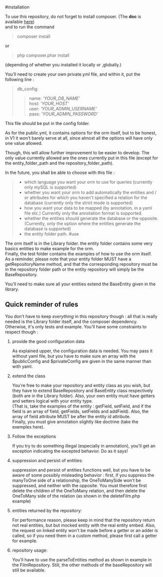 #installation

To use this repository, do not forget to install composer. (The **doc** is available [here](https://getcomposer.org/))  
and to run the command
>composer install  

or 
>php composer.phar install

(depending of whether you installed it locally or ,globally.)

You'll need to create your own private.yml file, and within it,
 put the following line :   
 >
 >db_config:
 >> name: _'YOUR_DB_NAME'_  
 >> host: _'YOUR_HOST'_  
 >> user: _'YOUR_ADMIN_USERNAME'_  
 >> pass:  _'YOUR_ADMIN_PASSWORD'_
 >
 >

This file should be put in the config folder. 

As for the public.yml, it contains options for the orm itself, but to be honest, in V1 it won't 
barely serve at all, since almost all the options will have only one value allowed.  

Though, this will allow further improvement to be easier to develop. The only value currently
 allowed are the ones currently put in this file
(except for the entity_folder_path and the repository_folder_path).  

In the future, you shall be able to choose with this file : 
> - which language you want your orm to use for queries (currently only mySQL is supported)
> - whether you want your orm to add automatically 
the entities and / or attributes for which you haven't specified a relation for the database
(currently only the strict mode is supported)
> - how you want your data to be mapped (by annotation, in a yaml file etc.)
 Currently only the annotation format is supported.
> - whether the entities should generate the database or the opposite. (Currently, only the option 
where the entities generate the database is supported)
> - the entity folder path.
#use

The orm itself is in the Library folder. the entity folder contains some very basics entities to make example for the orm.  
Finally, the test folder contains the examples of how to use the orm itself.  
As a reminder, please note that your entity folder MUST have a getRepositoryName method, 
and that the corresponding repository must be in the repository folder path or the entity repository
will simply be the BaseRepository.  

You'll need to make sure all your entities extend the BaseEntity given in the library.
  
## Quick reminder of rules
  
You don't have to keep _everything_ in this repository though : all that is really needed is the 
Library folder itself, and the composer dependency. Otherwise, it's only tests and example. You'll have 
some constraints to respect though : 
1. provide the good configuration data  

   As explained upper, the configuration data is needed. You may pass it without yaml file, 
   but you have to make sure an array with the $publicConfig and $privateConfig are given
   in the same manner than with yaml.
2. extend the class  

   You're free to make your repository and entity class as you wish, but they have to extend
   BaseRepository and BaseEntity class respectively (both are in the Library folder). Also, 
   your own entity must have getters and setters logical with your entity type.  
   (That is, take the examples of the entity : getField, setField, and if the field is an array of field,
    getFields, setFields and addField). Also, the array of field attribute MUST be after the entity id attribute.  
    Finally, you must give annotation slightly like doctrine (take the exemples here).
    
3. Follow the exceptions

   If you try to do something illegal (especially in annotation), you'll get an exception indicating
   the excepted behavior. Do as it says!
   
4. suppression and persist of entities:

   suppression and persist of entities functions well, but you have to be aware of some possibly misleading
   behavior : first, if you suppress the manyToOne side of a relationship, the OneToManySide won't be suppressed, and neither with the opposite.
   You must therefore first delete the children of the OneToMany relation, and then
   delete the OneToMany side of the relation (as shown in the deleteFilm.php example)
   
5. entities returned by the repository:

   For performance reason, please keep in mind that the repository return not real entities, but 
   but mocked entity with the real entity embed. Also, the request on linked entity won't be made
   before a getter or an adder is called, so if you need them in a custom method, please first call
   a getter for example.
   
6. repository usage:

   You'll have to use the parseToEntities method as shown in example in the FilmRepository.
   Still, the other methods of the baseRepository will still be available.